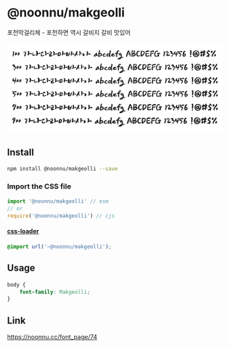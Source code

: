 # @noonnu/makgeolli

포천막걸리체 - 포천하면 역시 갈비지 갈비 맛있어

![example](./example.png)

## Install

```bash
npm install @noonnu/makgeolli --save
```

### Import the CSS file

```js
import '@noonnu/makgeolli' // esm
// or
require('@noonnu/makgeolli') // cjs
```

#### [css-loader](https://github.com/webpack-contrib/css-loader)

```css
@import url('~@noonnu/makgeolli');
```

## Usage

```css
body {
    font-family: Makgeolli;
}
```

## Link

https://noonnu.cc/font_page/74
